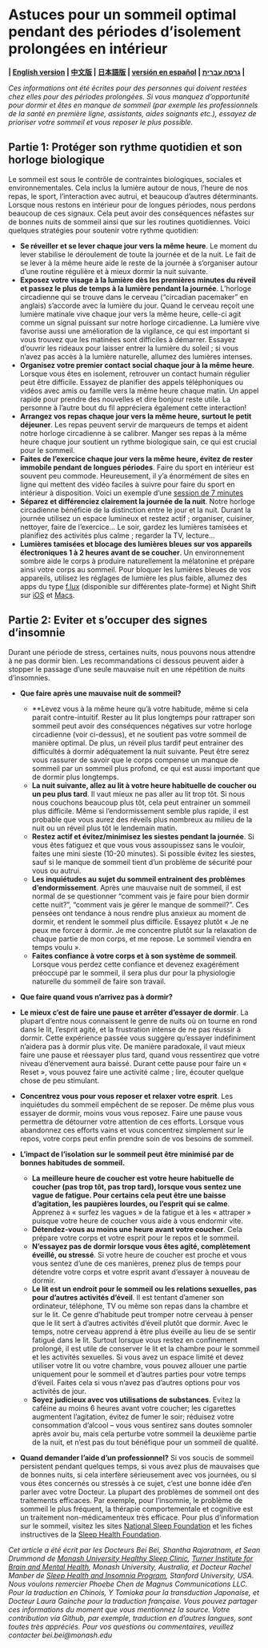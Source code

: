 # Astuces pour un sommeil optimal pendant des périodes d’isolement prolongées en intérieur 

**| [English version](https://github.com/beisci/SleepInfo/blob/master/sleep_in_isolation.md) | [中文版](https://github.com/beisci/SleepInfo/blob/master/sleep_in_isolation_cn.md) | [日本語版](https://github.com/beisci/SleepInfo/blob/master/sleep_in_isolation_jp.md) | [versión en español](https://github.com/beisci/SleepInfo/blob/master/sleep_in_isolation_sp.md) | [גרסה עברית](https://github.com/beisci/SleepInfo/blob/master/sleep_in_isolation_he.md) |**


_Ces informations ont été écrites pour des personnes qui doivent restées chez elles pour des périodes prolongées. Si vous manquez d’opportunité pour dormir et êtes en manque de sommeil (par exemple les professionnels de la santé en première ligne, assistants, aides soignants etc.), essayez de prioriser votre sommeil et vous reposer le plus possible._

## Partie 1: Protéger son rythme quotidien et son horloge biologique
Le sommeil est sous le contrôle de contraintes biologiques, sociales et environnementales. Cela inclus la lumière autour de nous, l’heure de nos repas, le sport, l’interaction avec autrui, et beaucoup d’autres déterminants. Lorsque nous restons en intérieur pour de longues périodes, nous perdons beaucoup de ces signaux. Cela peut avoir des conséquences néfastes sur de bonnes nuits de sommeil ainsi que sur les routines quotidiennes. Voici quelques stratégies pour soutenir votre rythme quotidien:
- **Se réveiller et se lever chaque jour vers la même heure**. Le moment du lever stabilise le déroulement de toute la journée et de la nuit. Le fait de se lever à la même heure aide le reste de la journée à s’organiser autour d’une routine régulière et à mieux dormir la nuit suivante. 
- **Exposez votre visage à la lumière dès les premières minutes du réveil et passez le plus de temps à la lumière pendant la journée**. L’horloge circadienne qui se trouve dans le cerveau (“circadian pacemaker” en anglais) s’accorde avec la lumière du jour. Quand le cerveau reçoit une lumière matinale vive chaque jour vers la même heure, celle-ci agit comme un signal puissant sur notre horloge circadienne. La lumière vive favorise aussi une amélioration de la vigilance, ce qui est important si vous trouvez que les matinées sont difficiles à démarrer. Essayez d’ouvrir les rideaux pour laisser entrer la lumière du soleil ; si vous n’avez pas accès à la lumière naturelle, allumez des lumières intenses.
- **Organisez votre premier contact social chaque jour à la même heure**. Lorsque vous êtes en isolement, retrouver un contact humain régulier peut être difficile. Essayez de planifier des appels téléphoniques ou vidéos avec amis ou famille vers la même heure chaque matin. Un appel rapide pour prendre des nouvelles et dire bonjour reste utile. La personne à l’autre bout du fil appréciera également cette interaction!
- **Arrangez vos repas chaque jour vers la même heure, surtout le petit déjeuner**. Les repas peuvent servir de marqueurs de temps et aident notre horloge circadienne à se calibrer. Manger ses repas à la même heure chaque jour soutient un rythme biologique sain, ce qui est crucial pour le sommeil. 
- **Faites de l’exercice chaque jour vers la même heure, évitez de rester immobile pendant de longues périodes**. Faire du sport en intérieur est souvent peu commode. Heureusement, il y’a énormément de sites en ligne qui mettent des vidéo faciles à suivre pour faire du sport en intérieur à disposition. Voici un exemple d’une [session de 7 minutes](https://www.youtube.com/watch?v=i6UEXbJAp6U)
- **Séparez et différenciez clairement la journée de la nuit**. Notre horloge circadienne bénéficie de la distinction entre le jour et la nuit. Durant la journée utilisez un espace lumineux et restez actif ; organiser, cuisiner, nettoyer, faire de l’exercice… Le soir, gardez les lumières tamisées et planifiez des activités plus calme ; regarder la TV, lecture...
- **Lumières tamisées et blocage des lumières bleues sur vos appareils électroniques 1 à 2 heures avant de se coucher**. Un environnement sombre aide le corps à produire naturellement la mélatonine et prépare ainsi votre corps au sommeil. Pour bloquer les lumières bleues de vos appareils, utilisez les réglages de lumière les plus faible, allumez des apps du type [f.lux](https://justgetflux.com/) (disponible sur différentes plate-forme) et Night Shift sur [iOS](https://support.apple.com/en-au/HT207570) et [Macs](https://support.apple.com/en-au/HT207513).

## Partie 2: Eviter et s’occuper des signes d’insomnie 
Durant une période de stress, certaines nuits, nous pouvons nous attendre à ne pas dormir bien. Les recommandations ci dessous peuvent aider à stopper le passage d’une seule mauvaise nuit en une répétition de nuits d’insomnies.

- **Que faire après une mauvaise nuit de sommeil?**
  - **Levez vous à la même heure qu’à votre habitude, même si cela parait contre-intuitif. Rester au lit plus longtemps pour rattraper son sommeil peut avoir des conséquences négatives sur votre horloge circadienne (voir ci-dessus), et ne soutient pas votre sommeil de manière optimal. De plus, un réveil plus tardif peut entrainer des difficultés à dormir adéquatement la nuit suivante. Peut être serez vous rassurer de savoir que le corps compense un manque de sommeil par un sommeil plus profond, ce qui est aussi important que de dormir plus longtemps.
  - **La nuit suivante, allez au lit à votre heure habituelle de coucher ou un peu plus tard**. Il vaut mieux ne pas aller au lit trop tôt. Si nous nous couchons beaucoup plus tôt, cela peut entrainer un sommeil plus difficile. Même si l’endormissement semble plus rapide, il est probable que vous aurez des réveils plus nombreux au milieu de la nuit ou un réveil plus tôt le lendemain matin.
  - **Restez actif et évitez/minimisez les siestes pendant la journée**. Si vous êtes fatiguez et que vous vous assoupissez sans le vouloir, faites une mini sieste (10-20 minutes). Si possible évitez les siestes, sauf si le manque de sommeil tient d’un problème de sécurité pour vous ou autrui.
  - **Les inquiétudes au sujet du sommeil  entrainent des problèmes d’endormissement**. Après une mauvaise nuit de sommeil, il est normal de se questionner “comment vais je faire pour bien dormir cette nuit?”, “comment vais je gérer le manque de sommeil?”. Ces pensées ont tendance à nous rendre plus anxieux au moment de dormir, et rendent le sommeil plus difficile. Essayez plutôt « Je ne peux me forcer à dormir. Je me concentre plutôt sur la relaxation de chaque partie de mon corps, et me repose. Le sommeil viendra en temps voulu ».
  - **Faites confiance à votre corps et à son système de sommeil**. Lorsque vous perdez cette confiance et devenez exagérément préoccupé par le sommeil, il sera plus dur pour la physiologie naturelle du sommeil de faire son travail.

- **Que faire quand vous n’arrivez pas à dormir?**
 - **Le mieux c’est de faire une pause et arrêter d’essayer de dormir**. La plupart d’entre nous connaissent le genre de nuits où on tourne en rond dans le lit, l’esprit agité, et la frustration intense de ne pas réussir à dormir. Cette expérience passée vous suggère qu’essayer indéfiniment n’aidera pas à dormir plus vite. De manière paradoxale, il vaut mieux faire une pause et réessayer plus tard, quand vous ressentirez que votre niveau d’énervement aura baissé. Durant cette pause pour faire un « Reset », vous pouvez faire une activité calme ; lire, écouter quelque chose de peu stimulant.
 - **Concentrez vous pour vous reposer et relaxer votre esprit**. Les inquiétudes du sommeil empêchent de se reposer. De même plus vous essayer de dormir, moins vous vous reposez. Faire une pause vous permettra de détourner votre attention de ces efforts. Lorsque vous abandonnez ces efforts vains et vous concentrez simplement sur le repos, votre corps peut enfin prendre soin de vos besoins de sommeil.

- **L’impact de l’isolation sur le sommeil peut être minimisé par de bonnes habitudes de sommeil.**
  - **La meilleure heure de coucher est votre heure habituelle de coucher (pas trop tôt, pas trop tard), lorsque vous sentez une vague de fatigue. Pour certains cela peut être une baisse d’agitation, les paupières lourdes, ou l’esprit qui se calme**. Apprenez à « surfez les vagues » de la fatigue et à les « attraper » puisque votre heure de coucher vous aide à vous endormir vite.
  - **Détendez-vous au moins une heure avant votre coucher**. Cela prépare votre corps et votre esprit pour le repos et le sommeil.
  - **N’essayez pas de dormir lorsque vous êtes agité, complètement éveillé, ou stressé**. Si votre heure de coucher est proche et vous vous sentez d’une de ces manières, prenez plus de temps pour détendre votre corps et votre esprit avant d’essayer à nouveau de dormir.
  - **Le lit est un endroit pour le sommeil ou les relations sexuelles, pas pour d’autres activités d’éveil**. Il est tentant d’amener son ordinateur, téléphone, TV ou même son repas dans la chambre et sur le lit. Ce genre d’habitude peut tromper notre cerveau à penser que le lit sert à d’autres activités d’éveil plutôt que dormir. Avec le temps, notre cerveau apprend à être plus éveille au lieu de se sentir fatigué dans le lit. Surtout lorsque vous restez en confinement prolongé, il est utile de conserver le lit et la chambre pour le sommeil et les activités sexuelles. Si vous avez un espace limité et devez utiliser votre lit ou votre chambre, vous pouvez allouer une partie uniquement pour le sommeil et d’autres parties pour votre temps d’éveil. Faites cela si vous n’avez pas d’autres options pour vos activités de jour.
  - **Soyez judicieux avec vos utilisations de substances**. Evitez la caféine au moins 6 heures avant votre coucher; les cigarettes augmentent l’agitation, évitez de fumer le soir; réduisez votre consommation d’alcool – vous vous sentirez sans doutes somnoler après avoir bu, mais cela perturbe votre sommeil la deuxième partie de la nuit, et n’est pas du tout bénéfique pour un sommeil de qualité.

- **Quand demander l’aide d’un professionnel?** Si vos soucis de sommeil persistent pendant quelques temps, si vous avez plus de mauvaises que de bonnes nuits, si cela interfère sérieusement avec vos journées, ou si vous êtes concernés ou stressés à ce sujet, c’est une bonne idée d’en parler avec votre Docteur. La plupart des problèmes de sommeil ont des traitements efficaces. Par exemple, pour l’insomnie, le problème de sommeil le plus fréquent, la thérapie comportementale et cognitive est un traitement non-médicamenteux très efficace. Pour plus d’information sur le sommeil, visitez les sites [National Sleep Foundation](https://www.sleepfoundation.org/) et les fiches instructives de la [Sleep Health Foundation](https://www.sleephealthfoundation.org.au/fact-sheets.html).

_Cet article a été écrit par les Docteurs Bei Bei, Shantha Rajaratnam, et Sean Drummond de [Monash University Healthy Sleep Clinic](https://www.monash.edu/turner-institute/turner-clinics/healthy-sleep-clinic), [Turner Institute for Brain and Mental Health](https://www.monash.edu/turner-institute), Monash University, Australia, et Docteur Rachel Manber de [Sleep Health and Insomnia Program](http://med.stanford.edu/insomnia.html), Stanford University, USA. Nous voulons remercier Phoebe Chen de Magnus Communications LLC. Pour la traduction en Chinois, Y Tomioka pour la transduction Japonaise, et Docteur Laura Gainche pour la traduction française. Vous pouvez partager ces informations du moment que vous mentionnez la source. Votre contribution via Github, par exemple, traduction en d’autres langues, sont toutes très appréciés. Pour vos questions ou commentaires, veuillez contacter bei.bei@monash.edu_
